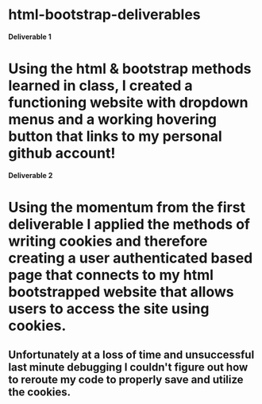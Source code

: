 # html-bootstrap-deliverables

**Deliverable 1**
# Using the html & bootstrap methods learned in class, I created a functioning website with dropdown menus and a working hovering button that links to my personal github account!

**Deliverable 2**
# Using the momentum from the first deliverable I applied the methods of writing cookies and therefore creating a user authenticated based page that connects to my html bootstrapped website that allows users to access the site using cookies.

## Unfortunately at a loss of time and unsuccessful last minute debugging I couldn't figure out how to reroute my code to properly save and utilize the cookies. 